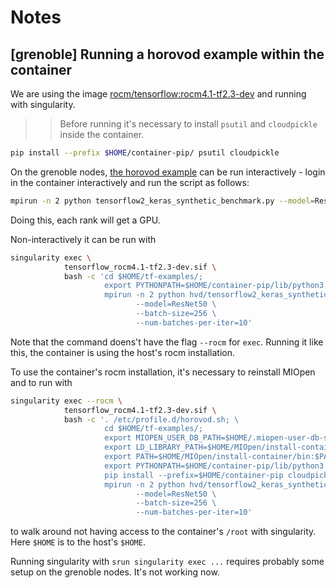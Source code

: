 # Notes

## [grenoble] Running a horovod example within the container 
We are using the image [rocm/tensorflow:rocm4.1-tf2.3-dev](https://hub.docker.com/layers/rocm/tensorflow/rocm4.1-tf2.3-dev/images/sha256-0f369142a95872bef829fc61256a628828e0427284ff8f2f8d1f821023aa5b4c?context=explore) and running with singularity.

>> Before running it's necessary to install `psutil` and `cloudpickle` inside the container.
```bash
pip install --prefix $HOME/container-pip/ psutil cloudpickle
```

On the grenoble nodes, [the horovod example](https://github.com/horovod/horovod/blob/master/examples/tensorflow2/tensorflow2_keras_synthetic_benchmark.py) can be run interactively - login in the container interactively and run the script as follows: 
```bash
mpirun -n 2 python tensorflow2_keras_synthetic_benchmark.py --model=ResNet50 --batch-size=256 --num-batches-per-iter=10
```
Doing this, each rank will get a GPU.

Non-interactively it can be run with
```bash
singularity exec \
            tensorflow_rocm4.1-tf2.3-dev.sif \
            bash -c 'cd $HOME/tf-examples/;
                     export PYTHONPATH=$HOME/container-pip/lib/python3.6/site-packages:$PYTHONPATH;
                     mpirun -n 2 python hvd/tensorflow2_keras_synthetic_benchmark.py \
                            --model=ResNet50 \
                            --batch-size=256 \
                            --num-batches-per-iter=10'
```
Note that the command doens't have the flag `--rocm` for `exec`. Running it like this, the container is using the host's rocm installation.

To use the container's rocm installation, it's necessary to reinstall MIOpen and to run with
```bash
singularity exec --rocm \
            tensorflow_rocm4.1-tf2.3-dev.sif \
            bash -c '. /etc/profile.d/horovod.sh; \
                     cd $HOME/tf-examples/;
                     export MIOPEN_USER_DB_PATH=$HOME/.miopen-user-db-singularity;
                     export LD_LIBRARY_PATH=$HOME/MIOpen/install-container/lib:$LD_LIBRARY_PATH;
                     export PATH=$HOME/MIOpen/install-container/bin:$PATH;
                     export PYTHONPATH=$HOME/container-pip/lib/python3.6/site-packages:$PYTHONPATH;
                     pip install --prefix=$HOME/container-pip cloudpickle
                     mpirun -n 2 python hvd/tensorflow2_keras_synthetic_benchmark.py \
                            --model=ResNet50 \
                            --batch-size=256 \
                            --num-batches-per-iter=10'
```
to walk around not having access to the container's `/root` with singularity. Here `$HOME` is to the host's `$HOME`.

Running singularity with `srun singularity exec ...` requires probably some setup on the grenoble nodes. It's not working now.
